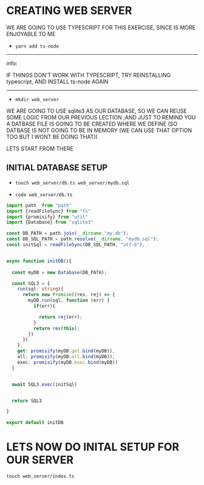 # CREATING WEB SERVER

WE ARE GOING TO USE TYPESCRIPT FOR THIS EXERCISE, SINCE IS MORE ENJOYABLE TO ME

- `yarn add ts-node`

***

info:

IF THINGS DON'T WORK WITH TYPESCRIPT, TRY REINSTALLING typescript, AND INSTALL ts-node AGAIN

***

- `mkdir web_server`

WE ARE GOING TO USE sqlite3 AS OUR DATABASE, SO WE CAN REUSE SOME LOGIC FROM OUR PREVIOUS LECTION ;AND JUST TO REMIND YOU A DATBASE FILE IS GOING TO BE CREATED WHERE WE DEFINE (SO DATBASE IS NOT GOING TO BE IN MEMORY (WE CAN USE THAT OPTION TOO BUT I WONT BE DOING THAT))

LETS START FROM THERE

## INITIAL DATABASE SETUP

- `touch web_server/db.ts web_server/mydb.sql`

- `code web_server/db.ts`

```ts
import path  from "path"
import {readFileSync} from "fs"
import {promisify} from "util"
import {Database} from "sqlite3"

const DB_PATH = path.join(__dirname,"my.db");
const DB_SQL_PATH = path.resolve(__dirname, "mydb.sql");
const initSql = readFileSync(DB_SQL_PATH, "utf-8");


async function initDB(){
  
  const myDB = new Database(DB_PATH);

  const SQL3 = {
    run(sql: string){
      return new Promise((res, rej) => {
        myDB.run(sql, function (err) {
          if(err){

            return rej(err);
          } 
          return res(this);
        })
      })
    },
    get: promisify(myDB.get.bind(myDB)),
    all: promisify(myDB.all.bind(myDB)),
    exec: promisify(myDB.exec.bind(myDB))
  }


  await SQL3.exec(initSql)


  return SQL3

}

export default initDB
```

# LETS NOW DO INITAL SETUP FOR OUR SERVER

```
touch web_server/index.ts
```

```

```